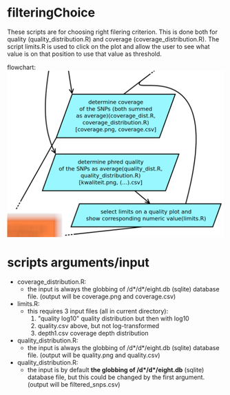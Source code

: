 # filteringChoice

These scripts are for choosing right filering criterion. This is done both for quality (quality_distribution.R) and coverage (coverage_distribution.R). The script limits.R is used to click on the plot and allow the user to see what value is on that position to use that value as threshold.

flowchart:
![flowchart](../../doc/flowchart/filteringChoice.png?raw=true)


# scripts arguments/input
- coverage_distribution.R:
  - the input is always the globbing of /d\*/d\*/eight.db (sqlite) database file. (output will be coverage.png and coverage.csv)
- limits.R:
  - this requires 3 input files (all in current directory):
    1. "quality log10" quality distribution but then with log10
    2. quality.csv above, but not log-transformed
    3. depth1.csv coverage depth distribution
- quality_distribution.R:
  - the input is always the globbing of /d\*/d\*/eight.db (sqlite) database file. (output will be quality.png and quality.csv)
- quality_distribution.R:
  - the input is by default __the globbing of /d\*/d\*/eight.db__ (sqlite) database file, but this could be changed by the first argument. (output will be filtered_snps.csv)
